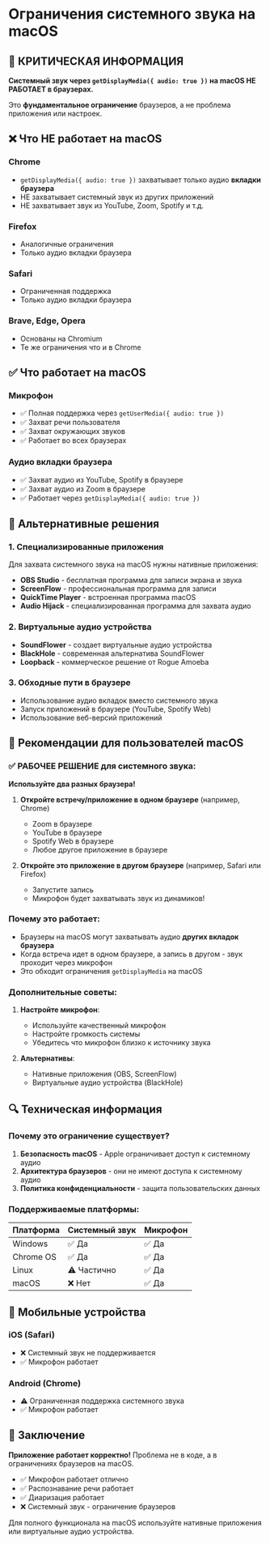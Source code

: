 # Ограничения системного звука на macOS

## 🚨 КРИТИЧЕСКАЯ ИНФОРМАЦИЯ

**Системный звук через `getDisplayMedia({ audio: true })` на macOS НЕ РАБОТАЕТ в браузерах.**

Это **фундаментальное ограничение** браузеров, а не проблема приложения или настроек.

## ❌ Что НЕ работает на macOS

### Chrome
- `getDisplayMedia({ audio: true })` захватывает только аудио **вкладки браузера**
- НЕ захватывает системный звук из других приложений
- НЕ захватывает звук из YouTube, Zoom, Spotify и т.д.

### Firefox
- Аналогичные ограничения
- Только аудио вкладки браузера

### Safari
- Ограниченная поддержка
- Только аудио вкладки браузера

### Brave, Edge, Opera
- Основаны на Chromium
- Те же ограничения что и в Chrome

## ✅ Что работает на macOS

### Микрофон
- ✅ Полная поддержка через `getUserMedia({ audio: true })`
- ✅ Захват речи пользователя
- ✅ Захват окружающих звуков
- ✅ Работает во всех браузерах

### Аудио вкладки браузера
- ✅ Захват аудио из YouTube, Spotify в браузере
- ✅ Захват аудио из Zoom в браузере
- ✅ Работает через `getDisplayMedia({ audio: true })`

## 🔧 Альтернативные решения

### 1. Специализированные приложения
Для захвата системного звука на macOS нужны нативные приложения:

- **OBS Studio** - бесплатная программа для записи экрана и звука
- **ScreenFlow** - профессиональная программа для записи
- **QuickTime Player** - встроенная программа macOS
- **Audio Hijack** - специализированная программа для захвата аудио

### 2. Виртуальные аудио устройства
- **SoundFlower** - создает виртуальные аудио устройства
- **BlackHole** - современная альтернатива SoundFlower
- **Loopback** - коммерческое решение от Rogue Amoeba

### 3. Обходные пути в браузере
- Использование аудио вкладок вместо системного звука
- Запуск приложений в браузере (YouTube, Spotify Web)
- Использование веб-версий приложений

## 🎯 Рекомендации для пользователей macOS

### ✅ РАБОЧЕЕ РЕШЕНИЕ для системного звука:

**Используйте два разных браузера!**

1. **Откройте встречу/приложение в одном браузере** (например, Chrome)
   - Zoom в браузере
   - YouTube в браузере  
   - Spotify Web в браузере
   - Любое другое приложение в браузере

2. **Откройте это приложение в другом браузере** (например, Safari или Firefox)
   - Запустите запись
   - Микрофон будет захватывать звук из динамиков!

### Почему это работает:
- Браузеры на macOS могут захватывать аудио **других вкладок браузера**
- Когда встреча идет в одном браузере, а запись в другом - звук проходит через микрофон
- Это обходит ограничения `getDisplayMedia` на macOS

### Дополнительные советы:

1. **Настройте микрофон**:
   - Используйте качественный микрофон
   - Настройте громкость системы
   - Убедитесь что микрофон близко к источнику звука

2. **Альтернативы**:
   - Нативные приложения (OBS, ScreenFlow)
   - Виртуальные аудио устройства (BlackHole)

## 🔍 Техническая информация

### Почему это ограничение существует?

1. **Безопасность macOS** - Apple ограничивает доступ к системному аудио
2. **Архитектура браузеров** - они не имеют доступа к системному аудио
3. **Политика конфиденциальности** - защита пользовательских данных

### Поддерживаемые платформы:

| Платформа | Системный звук | Микрофон |
|-----------|----------------|----------|
| Windows   | ✅ Да          | ✅ Да    |
| Chrome OS | ✅ Да          | ✅ Да    |
| Linux     | ⚠️ Частично    | ✅ Да    |
| macOS     | ❌ Нет         | ✅ Да    |

## 📱 Мобильные устройства

### iOS (Safari)
- ❌ Системный звук не поддерживается
- ✅ Микрофон работает

### Android (Chrome)
- ⚠️ Ограниченная поддержка системного звука
- ✅ Микрофон работает

## 🎉 Заключение

**Приложение работает корректно!** Проблема не в коде, а в ограничениях браузеров на macOS.

- ✅ Микрофон работает отлично
- ✅ Распознавание речи работает
- ✅ Диаризация работает
- ❌ Системный звук - ограничение браузеров

Для полного функционала на macOS используйте нативные приложения или виртуальные аудио устройства.
